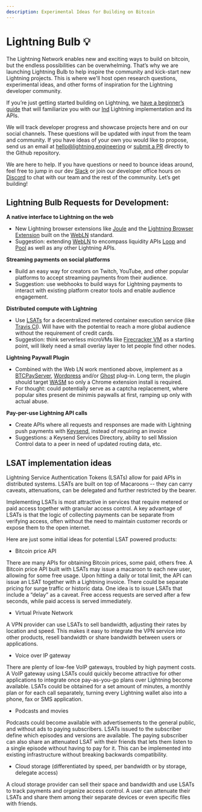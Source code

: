 ```yaml
---
description: Experimental Ideas for Building on Bitcoin
---
```


# Lightning Bulb 💡

The Lightning Network enables new and exciting ways to build on bitcoin, but the endless possibilities can be overwhelming. That’s why we are launching Lightning Bulb to help inspire the community and kick-start new Lightning projects. This is where we'll host open research questions, experimental ideas, and other forms of inspiration for the Lightning developer community.

If you’re just getting started building on Lightning, we [have a beginner’s guide](https://docs.lightning.engineering/build-a-lapp/build-a-lapp-overview) that will familiarize you with our [lnd](https://github.com/lightningnetwork/lnd) Lightning implementation and its APIs.

We will track developer progress and showcase projects here and on our social channels. These questions will be updated with input from the team and community. If you have ideas of your own you would like to propose, send us an email at [hello@lightning.engineering](mailto:hello@lightning.engineering) or [submit a PR](https://github.com/lightninglabs/docs.lightning.engineering/) directly to the Github repository.

We are here to help. If you have questions or need to bounce ideas around, feel free to jump in our dev [Slack](https://lightning.engineering/slack.html) or join our developer office hours on [Discord](https://discord.gg/bpkWbUCtr7) to chat with our team and the rest of the community. Let’s get building!

## **Lightning Bulb Requests for Development:**

**A native interface to Lightning on the web**

* New Lightning browser extensions like [Joule](https://lightningjoule.com) and the [Lightning Browser Extension](https://github.com/bumi/lightning-browser-extension) built on the [WebLN](https://webln.dev/#/) standard.
* Suggestion: extending [WebLN](https://webln.dev/#/) to encompass liquidity APIs [Loop](https://lightning.engineering/loop) and [Pool](https://lightning.engineering/pool) as well as any other Lightning APIs.

**Streaming payments on social platforms**

* Build an easy way for creators on Twitch, YouTube, and other popular platforms to accept streaming payments from their audience.
* Suggestion: use webhooks to build ways for Lightning payments to interact with existing platform creator tools and enable audience engagement.

**Distributed compute with Lightning**

* Use [LSATs](https://lsat.tech) for a decentralized metered container execution service (like [Travis CI](https://travis-ci.org)). Will have with the potential to reach a more global audience without the requirement of credit cards.&#x20;
* Suggestion: think serverless microVMs like [Firecracker VM](https://firecracker-microvm.github.io) as a starting point, will likely need a small overlay layer to let people find other nodes.

**Lightning Paywall Plugin**

* Combined with the Web LN work mentioned above, implement as a [BTCPayServer](https://btcpayserver.org), [Wordpress](https://wordpress.com) and/or [Ghost](https://ghost.org) plug-in. Long term, the plugin should target [WASM](https://webassembly.org) so only a Chrome extension install is required.
* For thought: could potentially serve as a captcha replacement, where popular sites present de minimis paywalls at first, ramping up only with actual abuse.

**Pay-per-use Lightning API calls**

* Create APIs where all requests and responses are made with Lightning push payments with [Keysend](https://wiki.ion.radar.tech/tech/research/sphinx-send), instead of requiring an invoice
* Suggestions: a Keysend Services Directory, ability to sell Mission Control data to a peer in need of updated routing data, etc.

## LSAT implementation ideas

Lightning Service Authentication Tokens (LSATs) allow for paid APIs in distributed systems. LSATs are built on top of Macaroons -- they can carry caveats, attenuations, can be delegated and further restricted by the bearer.

Implementing LSATs is most attractive in services that require metered or paid access together with granular access control. A key advantage of LSATs is that the logic of collecting payments can be separate from verifying access, often without the need to maintain customer records or expose them to the open internet.

Here are just some initial ideas for potential LSAT powered products:

* Bitcoin price API

There are many APIs for obtaining Bitcoin prices, some paid, others free. A Bitcoin price API built with LSATs may issue a macaroon to each new user, allowing for some free usage. Upon hitting a daily or total limit, the API can issue an LSAT together with a Lightning invoice. There could be separate pricing for surge traffic or historic data. One idea is to issue LSATs that include a “delay” as a caveat. Free access requests are served after a few seconds, while paid access is served immediately.

* Virtual Private Network

A VPN provider can use LSATs to sell bandwidth, adjusting their rates by location and speed. This makes it easy to integrate the VPN service into other products, resell bandwidth or share bandwidth between users or applications.

* Voice over IP gateway

There are plenty of low-fee VoIP gateways, troubled by high payment costs. A VoIP gateway using LSATs could quickly become attractive for other applications to integrate once pay-as-you-go plans over Lightning become available. LSATs could be obtained for a set amount of minutes, a monthly plan or for each call separately, turning every Lightning wallet also into a phone, fax or SMS application.

* Podcasts and movies

Podcasts could become available with advertisements to the general public, and without ads to paying subscribers. LSATs issued to the subscriber define which episodes and versions are available. The paying subscriber can also share an attenuated LSAT with their friends that lets them listen to a single episode without having to pay for it. This can be implemented into existing infrastructure without breaking backwards compatibility.

* Cloud storage (differentiated by speed, per bandwidth or by storage, delegate access)

A cloud storage provider can sell their space and bandwidth and use LSATs to track payments and organize access control. A user can attenuate their LSATs and share them among their separate devices or even specific files with friends.
